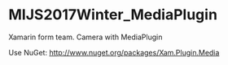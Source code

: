 # MIJS2017Winter_MediaPlugin
Xamarin form  team. Camera with MediaPlugin

Use
NuGet: http://www.nuget.org/packages/Xam.Plugin.Media
